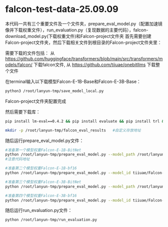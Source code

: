 # falcon-test-data-25.09.09

本代码一共有三个重要文件及一个文件夹，prepare_eval_model.py（配置加速镜像并下载权重文件），run_evaluation.py（复现数据的主要代码），falcon-download_model.py(下载权重文件)和Falcon-project文件夹
首先需要创建Falcon-project文件夹，然后下载相关文件到根目录的Falcon-project文件夹里：

需要下载的文件包括：
从 https://github.com/huggingface/transformers/blob/main/src/transformers/models/falcon/ 下载falcon文件,
从 https://github.com/tiiuae/onebitllms 下载整个文件

在terminal输入以下载模型Falcon-E-1B-Base和Falcon-E-3B-Base：
```sh
python3 /root/lanyun-tmp/save_model_local.py
```
Falcon-project文件夹配置完成

然后需要下载库：
```sh
pip install lm-eval==0.4.2 && pip install evaluate && pip install trl && pip install /root/lanyun-tmp/Falcon-project/onebitllms/onebitllms/

mkdir -p /root/lanyun-tmp/falcon_eval_results   #自定义存放地址
```

随后运行prepare_eval_model.py文件：
```sh
#准备第一个模型权重Falcon-E-1B-BitNet
python /root/lanyun-tmp/prepare_eval_model.py --model_path /root/lanyun-tmp/Falcon-project/Falcon-E-1B-Base --output_dir /root/lanyun-tmp/prepared_models/Falcon-E-1B-BitNet --bitnet
#注意代码地址
```
```sh
#准备第二个模型权重Falcon-E-1B-bf16
python /root/lanyun-tmp/prepare_eval_model.py --model_id tiiuae/Falcon-E-1B-Base --revision bfloat16 --output_dir /root/lanyun-tmp/prepared_models/Falcon-E-1B-bf16
```
```sh
#准备第三个模型权重Falcon-E-3B-BitNet
python /root/lanyun-tmp/prepare_eval_model.py --model_path /root/lanyun-tmp/Falcon-project/Falcon-E-3B-Base --output_dir /root/lanyun-tmp/prepared_models/Falcon-E-3B-BitNet --bitnet
```
```sh
#准备第四个模型权重Falcon-E-3B-bf16
python /root/lanyun-tmp/prepare_eval_model.py --model_id tiiuae/Falcon-E-3B-Base --revision bfloat16 --output_dir /root/lanyun-tmp/prepared_models/Falcon-E-3B-bf16
```
随后运行run_evaluation.py文件：
```sh
python /root/lanyun-tmp/run_evaluation.py
```
